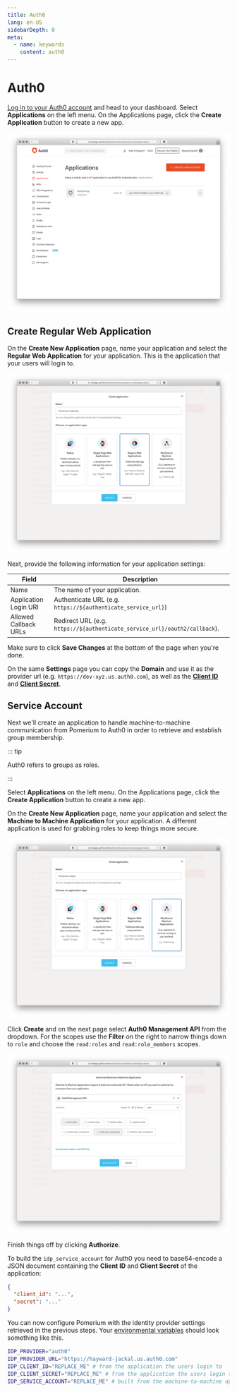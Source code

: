 ```yaml
---
title: Auth0
lang: en-US
sidebarDepth: 0
meta:
  - name: keywords
    content: auth0
---
```


# Auth0

[Log in to your Auth0 account](https://manage.auth0.com/) and head to your dashboard. Select **Applications** on the left menu. On the Applications page, click the **Create Application** button to create a new app.

![Auth0 Applications Dashboard](./img/auth0/dashboard.png)

## Create Regular Web Application

On the **Create New Application** page, name your application and select the **Regular Web Application** for your application. This is the application that your users will login to.

![Auth0 Create Application Select Platform](./img/auth0/create.png)

Next, provide the following information for your application settings:

| Field                        | Description                                                               |
| ---------------------------- | ------------------------------------------------------------------------- |
| Name                         | The name of your application.                                             |
| Application Login URI        | Authenticate URL (e.g. `https://${authenticate_service_url}`)             |
| Allowed Callback URLs        | Redirect URL (e.g. `https://${authenticate_service_url}/oauth2/callback`).|

Make sure to click **Save Changes** at the bottom of the page when you're done.

On the same **Settings** page you can copy the **Domain** and use it as the provider url (e.g. `https://dev-xyz.us.auth0.com`), as well as the **[Client ID]** and **[Client Secret]**.

## Service Account

Next we'll create an application to handle machine-to-machine communication from Pomerium to Auth0 in order to retrieve and establish group membership. 

::: tip

Auth0 refers to groups as roles.

:::

Select **Applications** on the left menu. On the Applications page, click the **Create Application** button to create a new app.

On the **Create New Application** page, name your application and select the **Machine to Machine Application** for your application. A different application is used for grabbing roles to keep things more secure.

![Auth Create Application Select Service Account Platform](./img/auth0/create-m2m.png)

Click **Create** and on the next page select **Auth0 Management API** from the dropdown. For the scopes use the **Filter** on the right to narrow things down to `role` and choose the `read:roles` and `read:role_members` scopes.

![Auth0 Management API Scopes](./img/auth0/m2m-scopes.png)

Finish things off by clicking **Authorize**.

To build the `idp_service_account` for Auth0 you need to base64-encode a JSON document containing the **Client ID** and **Client Secret** of the application:

```json
{
  "client_id": "...",
  "secret": "..."
}
```
You can now configure Pomerium with the identity provider settings retrieved in the previous steps. Your [environmental variables] should look something like this.

```bash
IDP_PROVIDER="auth0"
IDP_PROVIDER_URL="https://hayward-jackal.us.auth0.com"
IDP_CLIENT_ID="REPLACE_ME" # from the application the users login to
IDP_CLIENT_SECRET="REPLACE_ME" # from the application the users login to
IDP_SERVICE_ACCOUNT="REPLACE_ME" # built from the machine-to-machine application which talks to the Auth0 Management API
```

[client id]: ../../reference/readme.md#identity-provider-client-id
[client secret]: ../../reference/readme.md#identity-provider-client-secret
[environmental variables]: https://en.wikipedia.org/wiki/Environment_variable
